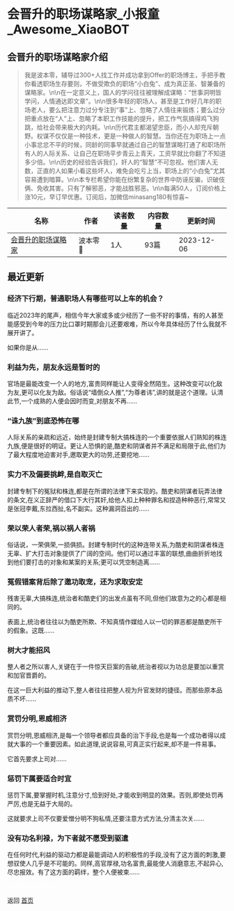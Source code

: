 # 会晋升的职场谋略家_小报童_Awesome_XiaoBOT

## 会晋升的职场谋略家介绍
> 我是波本零，辅导过300+人找工作并成功拿到Offer的职场博主，手把手教你看透职场生存要则，不做受欺负的职场“小白兔”、成为真正圣、智兼备的谋略家。\n\n在一定意义上，国人的学问往往被理解成谋略：“世事洞明皆学问，人情通达即文章”。\n\n很多年轻的职场人，甚至是工作好几年的职场老人，要么把注意力过分专注到“事”上、忽略了人情往来锻炼；要么过分把重点放在“人”上、忽略了本职工作技能的提升，把工作气氛搞得鸡飞狗跳，给社会带来极大的内耗。\n\n历代君主都渴望忠臣，而小人却充斥朝野。权谋不仅仅是一种技术，更是一种做人的智慧。当你还在为职场上一点小事忿忿不平的时候，同龄的同事早就通过自己的智慧谋略打通了和职场所有人的人际关系、让自己在职场平步青云上青天，工资早就比你翻了不知道多少倍。\n\n历史的经验告诉我们，奸人的“智慧”不可忽视。他们害人无数，正直的人如果小看这些坏人，难免会吃亏上当，职场上的“小白兔”尤其容易遭到暗算。\n\n本专栏希望你能在纷繁复杂的世界中防诬反骗，识破伎俩、免收其害。只有了解邪恶，才能战胜邪恶。\n\n每满50人，订阅价格上涨10元，早订早优惠。订阅后，加微信minasang180有惊喜~  
  


|名称|作者|读者数量|内容数量|更新时间|
|---|---|---|---|---|
|[会晋升的职场谋略家](https://xiaobot.net/p/minasang180?refer=0b133df9-27dc-423b-8101-639049001c13)|波本零🌈|1人|93篇|2023-12-06|

## 最近更新
### 经济下行期，普通职场人有哪些可以上车的机会？

临近2023年的尾声，相信今年大家或多或少经历了一些不好的事情，有的人甚至能感受到今年的压力比口罩时期那会儿还要艰难，所以今年具体经历了什么我就不展开讲了。

如果你是从......

### 利益为先，朋友永远是暂时的

官场是最能改变一个人的地方,富贵同样能让人变得全然陌生。这种改变可以化敌为友,更可以化友为敌。俗话说“墙倒众人推”,“为尊者讳”,讲的就是这个道理。认清此节,一个成熟的人便会因时而变,对朋友不再......

### “诛九族”到底恐怖在哪

人际关系的亲疏和远近，始终是封建专制大搞株连的一个重要依据人们熟知的株连九族,便是很好的明证。更让人恐惧的是,酷吏和阴谋者并不满足和局限于此,他们为了最大程度地迫害对手,邀取更大的功劳,还要挖地......

### 实力不及偏要挑衅,是自取灭亡

封建专制下的冤狱和株连,都是在所谓的法律下来实现的。酷吏和阴谋者玩弄法律的条文,在义正辞严的借口下大行其奸,给他人扣上种种罪名和捏造种种恶行,常常又是张冠李戴,东拉西扯,名不副实。这种漏洞百出的......

### 荣以荣人者荣,祸以祸人者祸

俗话说，一荣俱荣,一损俱损。封建专制时代的这种连带关系,为酷吏和阴谋者株连无辜、扩大打击对象提供了广阔的空间。他们可以通过丰富的联想,曲曲折折地找到他们要打击的对象和某案的关系;更可以凭空制造离......

### 冤假错案背后除了邀功取宠，还为求取安定

残害无辜,大搞株连,统治者和酷吏们的出发点虽有不同,但他们故意为之的心都是相同的。

表面上,统治者往往以为酷吏所欺、不知真情作媒给人以一切的罪恶都是酷吏所干的假象。这既......

### 树大才能招风

整人者之所以害人,关键在于一件惊天巨案的告破,统治者视以为功总是要加以重赏和加官晋爵的。

在这一巨大利益的推动下,整人者往往把整人视为升官发财的捷径。而那些原本品质不坏......

### 赏罚分明,恩威相济

赏罚分明,恩威相济,是每一个领导者都应具备的治下手段,也是每一个成功者得以成就大事的一个重要因素。如此道理,说说容易,可真正实行起来,却不是一件易事。

它首先要求上司对......

### 惩罚下属要适合时宜

惩罚下属,要掌握时机,注意分寸,恰到好处,才能收到明显的效果。否则,即使处罚再严厉,也是无益于大局的。

这就要求上司不仅要爱憎分明不狗私情,还要注意方式方法,分清主次关......

### 没有功名利禄，为下者就不愿受到驱遣

在任何时代,利益的驱动力都是最能调动人的积极性的手段,没有了这方面的刺激,要想驭使人几乎是不可能的。同样,高官厚禄,功名富贵,最能使人消磨意志,不起异心,尽忠报效。有了这方面的羁绊，整个人便被束......


<a href="https://github.com/Reno9527/awesome-xiaobot" style="color: white; text-decoration: none;">awesome-xiaobot</a>

返回 [首页](../README.md)
